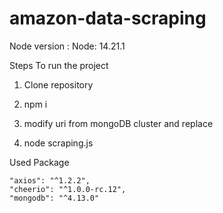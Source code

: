# amazon-data-scraping
Node version : Node: 14.21.1

Steps To run the project

1. Clone repository 

2. npm i

3. modify uri from mongoDB cluster and replace <password>

4. node scraping.js

Used Package 

    "axios": "^1.2.2",
    "cheerio": "^1.0.0-rc.12",
    "mongodb": "^4.13.0"
